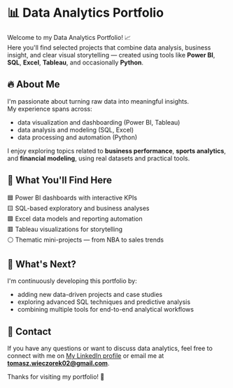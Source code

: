 # 📊 Data Analytics Portfolio

Welcome to my Data Analytics Portfolio! 📈  
Here you'll find selected projects that combine data analysis, business insight, and clear visual storytelling — created using tools like **Power BI**, **SQL**, **Excel**, **Tableau**, and occasionally **Python**.

## 🔥 About Me

I'm passionate about turning raw data into meaningful insights.  
My experience spans across:
- data visualization and dashboarding (Power BI, Tableau)
- data analysis and modeling (SQL, Excel)
- data processing and automation (Python)

I enjoy exploring topics related to **business performance**, **sports analytics**, and **financial modeling**, using real datasets and practical tools.

## 📌 What You'll Find Here

🟦 Power BI dashboards with interactive KPIs  
🟨 SQL-based exploratory and business analyses  
🟩 Excel data models and reporting automation  
🟥 Tableau visualizations for storytelling  
⚪ Thematic mini-projects — from NBA to sales trends

## 🚀 What's Next?

I'm continuously developing this portfolio by:
- adding new data-driven projects and case studies  
- exploring advanced SQL techniques and predictive analysis  
- combining multiple tools for end-to-end analytical workflows

## 📩 Contact
If you have any questions or want to discuss data analytics, feel free to connect with me on [My LinkedIn profile](https://www.linkedin.com/in/tomasz-wieczorek1) or email me at **tomasz.wieczorek02@gmail.com**.

Thanks for visiting my portfolio! 🚀

